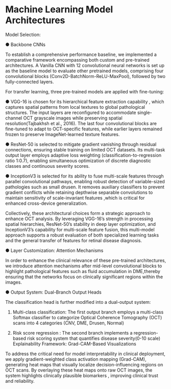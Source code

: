 # Machine Learning Model Architectures 
Model Selection: 

● Backbone CNNs

To establish a comprehensive performance baseline, we implemented a comparative 
framework encompassing both custom and pre-trained architectures. 
A Vanilla CNN with 12 convolutional neural networks is set up as the baseline model 
to evaluate other pretrained models, comprising four convolutional blocks 
(Conv2D-BatchNorm-ReLU-MaxPool), followed by two fully-connected layers. 


For transfer learning, three pre-trained models are applied with fine-tuning: 

● VGG-16 is chosen for its hierarchical feature extraction capability , which captures 
spatial patterns from local textures to global pathological structures. The input layers 
are reconfigured to accommodate single-channel OCT grayscale images while 
preserving spatial resolution(Tajbakhsh et al., 2016). The last four convolutional 
blocks are fine-tuned to adapt to OCT-specific features, while earlier layers remained 
frozen to preserve ImageNet-learned texture features.

● ResNet-50 is selected  to mitigate gradient vanishing through residual connections, 
ensuring stable training on limited OCT datasets. Its multi-task output layer employs 
adaptive loss weighting (classification-to-regression ratio 1:0.7), enabling 
simultaneous optimization of discrete diagnostic classes and continuous severity 
scores.

● InceptionV3 is selected for its ability to fuse multi-scale features through parallel 
convolutional pathways, enabling robust detection of variable-sized pathologies such 
as small drusen. It removes auxiliary classifiers to prevent gradient conflicts while 
retaining depthwise separable convolutions to maintain sensitivity of scale-invariant 
features ,which is critical for enhanced cross-device generalization. 

Collectively, these architectural choices form a strategic approach to enhance 
OCT analysis. By leveraging VGG-16’s strength in processing spatial 
hierarchies, ResNet-50’s stability in deep layer optimization, and 
InceptionV3’s capability for multi-scale feature fusion, this multi-model 
approach supports a robust evaluation of both specialized learning tasks and 
the general transfer of features for retinal disease diagnosis. 

● Layer Customization: Attention Mechanisms

In order to enhance the clinical 
relevance of these pre-trained architectures, we introduce attention mechanisms 
after mid-level convolutional blocks to highlight pathological features such as fluid 
accumulation in DME,thereby ensuring that the networks focus on clinically 
significant regions within the images.  

● Output System: Dual-Branch Output Heads 

The classification head is further modified into a dual-output system:  
  1. Multi-class classification: The first output branch employs a multi-class 
Softmax classifier to categorize Optical Coherence Tomography (OCT) scans 
into 4 categories  (CNV, DME, Drusen, Normal)  

  2. Risk score regression : The second branch implements a regression-based 
risk scoring system that quantifies disease severity(0-10 scale) 
Explainability Framework: Grad-CAM-Based Visualizations 

To address the critical need for model interpretability in clinical deployment, we apply 
gradient-weighted class activation mapping (Grad-CAM), generating heat maps that 
visually localize decision-influencing regions on OCT scans. By overlaying these heat 
maps onto raw OCT images, the system highlights clinically plausible biomarkers , 
improving clinical trust and reliability.
